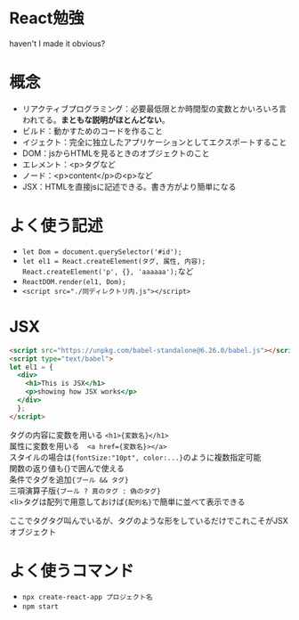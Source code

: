 # React勉強
haven't I made it obvious?

# 概念
- リアクティブプログラミング：必要最低限とか時間型の変数とかいろいろ言われてる。**まともな説明がほとんどない**。
- ビルド：動かすためのコードを作ること
- イジェクト：完全に独立したアプリケーションとしてエクスポートすること
- DOM：jsからHTMLを見るときのオブジェクトのこと
- エレメント：\<p\>タグなど
- ノード：\<p\>content\</p\>の\<p\>など
- JSX：HTMLを直接jsに記述できる。書き方がより簡単になる

# よく使う記述
- ```let Dom = document.querySelector('#id');```
- ```let el1 = React.createElement(タグ, 属性, 内容);```  
  ```React.createElement('p', {}, 'aaaaaa');```など
- ```ReactDOM.render(el1, Dom);```
- ```<script src="./同ディレクトリ内.js"></script>```

# JSX
```HTML
<script src="https://unpkg.com/babel-standalone@6.26.0/babel.js"></script>
<script type="text/babel">
let el1 = {
  <div>
    <h1>This is JSX</h1>
    <p>showing how JSX works</p>
  </div>
  };
</script>
```
タグの内容に変数を用いる  ```<h1>{変数名}</h1>```  
属性に変数を用いる　```<a href={変数名}></a>```  
スタイルの場合は```{fontSize:"10pt", color:...}```のように複数指定可能  
関数の返り値も\{\}で囲んで使える  
条件でタグを追加```{ブール && タグ}```  
三項演算子版```{ブール ? 真のタグ : 偽のタグ}```  
\<li\>タグは配列で用意しておけば```{配列名}```で簡単に並べて表示できる  

ここでタグタグ叫んでいるが、タグのような形をしているだけでこれこそがJSXオブジェクト

# よく使うコマンド
- ```npx create-react-app プロジェクト名```  
- ```npm start```
